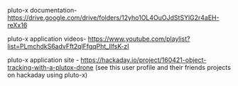 pluto-x documentation- https://drive.google.com/drive/folders/12yho1OL4OuOJdStSYlG2r4aEH-reXx16

pluto-x application videos- https://www.youtube.com/playlist?list=PLmchdkS6advFft2qlFfgqPht_llfsK-zI

pluto-x application site - https://hackaday.io/project/160421-object-tracking-with-a-plutox-drone
(see this user profile and their friends projects on hackaday using pluto-x)
